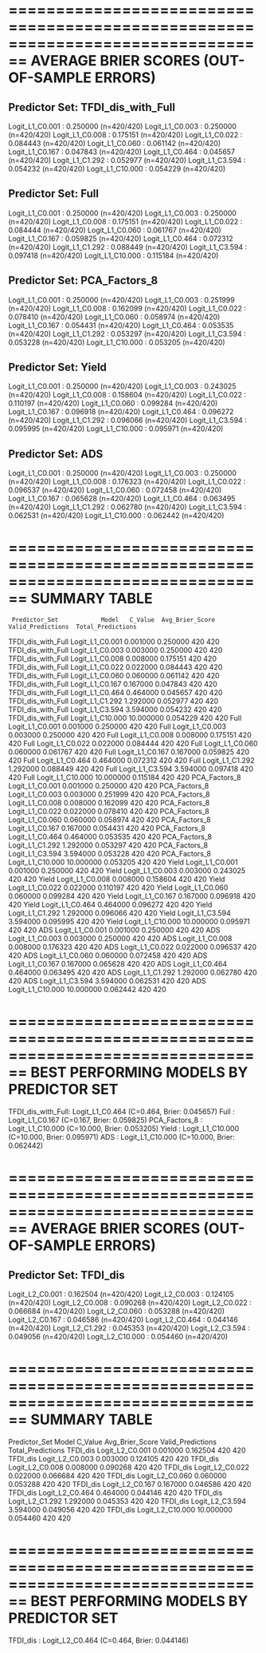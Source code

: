 ================================================================================
AVERAGE BRIER SCORES (OUT-OF-SAMPLE ERRORS)
================================================================================

Predictor Set: TFDI_dis_with_Full
--------------------------------------------------
  Logit_L1_C0.001     : 0.250000 (n=420/420)
  Logit_L1_C0.003     : 0.250000 (n=420/420)
  Logit_L1_C0.008     : 0.175151 (n=420/420)
  Logit_L1_C0.022     : 0.084443 (n=420/420)
  Logit_L1_C0.060     : 0.061142 (n=420/420)
  Logit_L1_C0.167     : 0.047843 (n=420/420)
  Logit_L1_C0.464     : 0.045657 (n=420/420)
  Logit_L1_C1.292     : 0.052977 (n=420/420)
  Logit_L1_C3.594     : 0.054232 (n=420/420)
  Logit_L1_C10.000    : 0.054229 (n=420/420)

Predictor Set: Full
--------------------------------------------------
  Logit_L1_C0.001     : 0.250000 (n=420/420)
  Logit_L1_C0.003     : 0.250000 (n=420/420)
  Logit_L1_C0.008     : 0.175151 (n=420/420)
  Logit_L1_C0.022     : 0.084444 (n=420/420)
  Logit_L1_C0.060     : 0.061767 (n=420/420)
  Logit_L1_C0.167     : 0.059825 (n=420/420)
  Logit_L1_C0.464     : 0.072312 (n=420/420)
  Logit_L1_C1.292     : 0.088449 (n=420/420)
  Logit_L1_C3.594     : 0.097418 (n=420/420)
  Logit_L1_C10.000    : 0.115184 (n=420/420)

Predictor Set: PCA_Factors_8
--------------------------------------------------
  Logit_L1_C0.001     : 0.250000 (n=420/420)
  Logit_L1_C0.003     : 0.251999 (n=420/420)
  Logit_L1_C0.008     : 0.162099 (n=420/420)
  Logit_L1_C0.022     : 0.078410 (n=420/420)
  Logit_L1_C0.060     : 0.058974 (n=420/420)
  Logit_L1_C0.167     : 0.054431 (n=420/420)
  Logit_L1_C0.464     : 0.053535 (n=420/420)
  Logit_L1_C1.292     : 0.053297 (n=420/420)
  Logit_L1_C3.594     : 0.053228 (n=420/420)
  Logit_L1_C10.000    : 0.053205 (n=420/420)

Predictor Set: Yield
--------------------------------------------------
  Logit_L1_C0.001     : 0.250000 (n=420/420)
  Logit_L1_C0.003     : 0.243025 (n=420/420)
  Logit_L1_C0.008     : 0.158604 (n=420/420)
  Logit_L1_C0.022     : 0.110197 (n=420/420)
  Logit_L1_C0.060     : 0.099284 (n=420/420)
  Logit_L1_C0.167     : 0.096918 (n=420/420)
  Logit_L1_C0.464     : 0.096272 (n=420/420)
  Logit_L1_C1.292     : 0.096066 (n=420/420)
  Logit_L1_C3.594     : 0.095995 (n=420/420)
  Logit_L1_C10.000    : 0.095971 (n=420/420)

Predictor Set: ADS
--------------------------------------------------
  Logit_L1_C0.001     : 0.250000 (n=420/420)
  Logit_L1_C0.003     : 0.250000 (n=420/420)
  Logit_L1_C0.008     : 0.176323 (n=420/420)
  Logit_L1_C0.022     : 0.096537 (n=420/420)
  Logit_L1_C0.060     : 0.072458 (n=420/420)
  Logit_L1_C0.167     : 0.065628 (n=420/420)
  Logit_L1_C0.464     : 0.063495 (n=420/420)
  Logit_L1_C1.292     : 0.062780 (n=420/420)
  Logit_L1_C3.594     : 0.062531 (n=420/420)
  Logit_L1_C10.000    : 0.062442 (n=420/420)

================================================================================
SUMMARY TABLE
================================================================================
     Predictor_Set            Model   C_Value  Avg_Brier_Score  Valid_Predictions  Total_Predictions
TFDI_dis_with_Full  Logit_L1_C0.001  0.001000         0.250000                420                420
TFDI_dis_with_Full  Logit_L1_C0.003  0.003000         0.250000                420                420
TFDI_dis_with_Full  Logit_L1_C0.008  0.008000         0.175151                420                420
TFDI_dis_with_Full  Logit_L1_C0.022  0.022000         0.084443                420                420
TFDI_dis_with_Full  Logit_L1_C0.060  0.060000         0.061142                420                420
TFDI_dis_with_Full  Logit_L1_C0.167  0.167000         0.047843                420                420
TFDI_dis_with_Full  Logit_L1_C0.464  0.464000         0.045657                420                420
TFDI_dis_with_Full  Logit_L1_C1.292  1.292000         0.052977                420                420
TFDI_dis_with_Full  Logit_L1_C3.594  3.594000         0.054232                420                420
TFDI_dis_with_Full Logit_L1_C10.000 10.000000         0.054229                420                420
              Full  Logit_L1_C0.001  0.001000         0.250000                420                420
              Full  Logit_L1_C0.003  0.003000         0.250000                420                420
              Full  Logit_L1_C0.008  0.008000         0.175151                420                420
              Full  Logit_L1_C0.022  0.022000         0.084444                420                420
              Full  Logit_L1_C0.060  0.060000         0.061767                420                420
              Full  Logit_L1_C0.167  0.167000         0.059825                420                420
              Full  Logit_L1_C0.464  0.464000         0.072312                420                420
              Full  Logit_L1_C1.292  1.292000         0.088449                420                420
              Full  Logit_L1_C3.594  3.594000         0.097418                420                420
              Full Logit_L1_C10.000 10.000000         0.115184                420                420
     PCA_Factors_8  Logit_L1_C0.001  0.001000         0.250000                420                420
     PCA_Factors_8  Logit_L1_C0.003  0.003000         0.251999                420                420
     PCA_Factors_8  Logit_L1_C0.008  0.008000         0.162099                420                420
     PCA_Factors_8  Logit_L1_C0.022  0.022000         0.078410                420                420
     PCA_Factors_8  Logit_L1_C0.060  0.060000         0.058974                420                420
     PCA_Factors_8  Logit_L1_C0.167  0.167000         0.054431                420                420
     PCA_Factors_8  Logit_L1_C0.464  0.464000         0.053535                420                420
     PCA_Factors_8  Logit_L1_C1.292  1.292000         0.053297                420                420
     PCA_Factors_8  Logit_L1_C3.594  3.594000         0.053228                420                420
     PCA_Factors_8 Logit_L1_C10.000 10.000000         0.053205                420                420
             Yield  Logit_L1_C0.001  0.001000         0.250000                420                420
             Yield  Logit_L1_C0.003  0.003000         0.243025                420                420
             Yield  Logit_L1_C0.008  0.008000         0.158604                420                420
             Yield  Logit_L1_C0.022  0.022000         0.110197                420                420
             Yield  Logit_L1_C0.060  0.060000         0.099284                420                420
             Yield  Logit_L1_C0.167  0.167000         0.096918                420                420
             Yield  Logit_L1_C0.464  0.464000         0.096272                420                420
             Yield  Logit_L1_C1.292  1.292000         0.096066                420                420
             Yield  Logit_L1_C3.594  3.594000         0.095995                420                420
             Yield Logit_L1_C10.000 10.000000         0.095971                420                420
               ADS  Logit_L1_C0.001  0.001000         0.250000                420                420
               ADS  Logit_L1_C0.003  0.003000         0.250000                420                420
               ADS  Logit_L1_C0.008  0.008000         0.176323                420                420
               ADS  Logit_L1_C0.022  0.022000         0.096537                420                420
               ADS  Logit_L1_C0.060  0.060000         0.072458                420                420
               ADS  Logit_L1_C0.167  0.167000         0.065628                420                420
               ADS  Logit_L1_C0.464  0.464000         0.063495                420                420
               ADS  Logit_L1_C1.292  1.292000         0.062780                420                420
               ADS  Logit_L1_C3.594  3.594000         0.062531                420                420
               ADS Logit_L1_C10.000 10.000000         0.062442                420                420

================================================================================
BEST PERFORMING MODELS BY PREDICTOR SET
================================================================================
TFDI_dis_with_Full: Logit_L1_C0.464      (C=0.464, Brier: 0.045657)
Full           : Logit_L1_C0.167      (C=0.167, Brier: 0.059825)
PCA_Factors_8  : Logit_L1_C10.000     (C=10.000, Brier: 0.053205)
Yield          : Logit_L1_C10.000     (C=10.000, Brier: 0.095971)
ADS            : Logit_L1_C10.000     (C=10.000, Brier: 0.062442)


================================================================================
AVERAGE BRIER SCORES (OUT-OF-SAMPLE ERRORS)
================================================================================

Predictor Set: TFDI_dis
--------------------------------------------------
  Logit_L2_C0.001     : 0.162504 (n=420/420)
  Logit_L2_C0.003     : 0.124105 (n=420/420)
  Logit_L2_C0.008     : 0.090268 (n=420/420)
  Logit_L2_C0.022     : 0.066684 (n=420/420)
  Logit_L2_C0.060     : 0.053288 (n=420/420)
  Logit_L2_C0.167     : 0.046586 (n=420/420)
  Logit_L2_C0.464     : 0.044146 (n=420/420)
  Logit_L2_C1.292     : 0.045353 (n=420/420)
  Logit_L2_C3.594     : 0.049056 (n=420/420)
  Logit_L2_C10.000    : 0.054460 (n=420/420)

================================================================================
SUMMARY TABLE
================================================================================
Predictor_Set            Model   C_Value  Avg_Brier_Score  Valid_Predictions  Total_Predictions
     TFDI_dis  Logit_L2_C0.001  0.001000         0.162504                420                420
     TFDI_dis  Logit_L2_C0.003  0.003000         0.124105                420                420
     TFDI_dis  Logit_L2_C0.008  0.008000         0.090268                420                420
     TFDI_dis  Logit_L2_C0.022  0.022000         0.066684                420                420
     TFDI_dis  Logit_L2_C0.060  0.060000         0.053288                420                420
     TFDI_dis  Logit_L2_C0.167  0.167000         0.046586                420                420
     TFDI_dis  Logit_L2_C0.464  0.464000         0.044146                420                420
     TFDI_dis  Logit_L2_C1.292  1.292000         0.045353                420                420
     TFDI_dis  Logit_L2_C3.594  3.594000         0.049056                420                420
     TFDI_dis Logit_L2_C10.000 10.000000         0.054460                420                420

================================================================================
BEST PERFORMING MODELS BY PREDICTOR SET
================================================================================
TFDI_dis       : Logit_L2_C0.464      (C=0.464, Brier: 0.044146)
